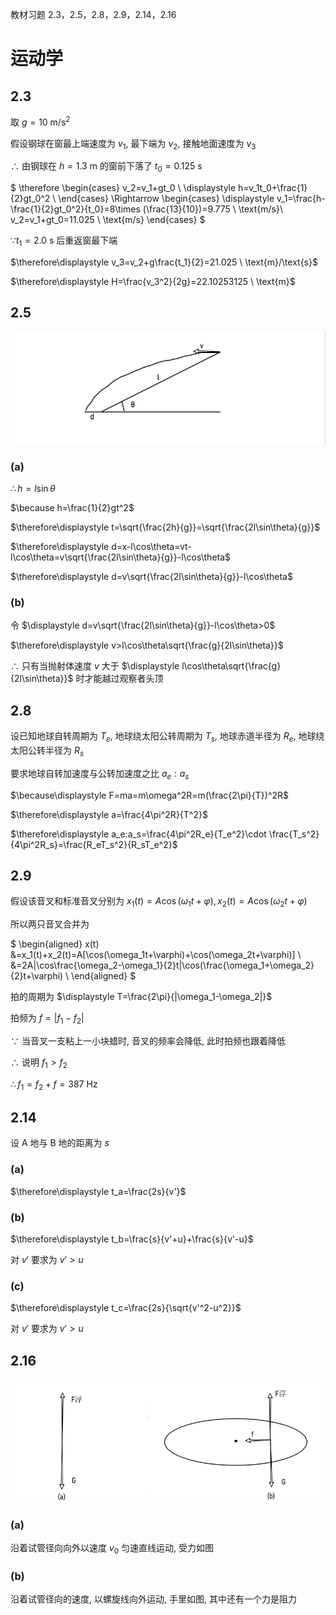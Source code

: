 教材习题 2.3，2.5，2.8，2.9，2.14，2.16

# 运动学

## 2.3

取 $g= 10 \ \text{m}/\text{s}^2$

假设钢球在窗最上端速度为 $v_1$, 最下端为 $v_2$, 接触地面速度为 $v_3$

$\therefore$ 由钢球在 $h=1.3$ m 的窗前下落了 $t_0=0.125$ s

$
\therefore \begin{cases}
v_2=v_1+gt_0 \\
\displaystyle h=v_1t_0+\frac{1}{2}gt_0^2 \\
\end{cases}
\Rightarrow
\begin{cases}
\displaystyle v_1=\frac{h-\frac{1}{2}gt_0^2}{t_0}=8\times (\frac{13}{10})=9.775 \ \text{m/s}\\
v_2=v_1+gt_0=11.025 \ \text{m/s}
\end{cases}
$

$\because t_1=2.0$ s 后重返窗最下端

$\therefore\displaystyle v_3=v_2+g\frac{t_1}{2}=21.025 \ \text{m}/\text{s}$

$\therefore\displaystyle H=\frac{v_3^2}{2g}=22.10253125 \ \text{m}$


## 2.5

![](2021-03-14-22-47-27.png)

### (a)

$\therefore h=l\sin\theta$

$\because h=\frac{1}{2}gt^2$

$\therefore\displaystyle t=\sqrt{\frac{2h}{g}}=\sqrt{\frac{2l\sin\theta}{g}}$

$\therefore\displaystyle d=x-l\cos\theta=vt-l\cos\theta=v\sqrt{\frac{2l\sin\theta}{g}}-l\cos\theta$

$\therefore\displaystyle d=v\sqrt{\frac{2l\sin\theta}{g}}-l\cos\theta$

### (b)

令 $\displaystyle d=v\sqrt{\frac{2l\sin\theta}{g}}-l\cos\theta>0$

$\therefore\displaystyle v>l\cos\theta\sqrt{\frac{g}{2l\sin\theta}}$

$\therefore$ 只有当抛射体速度 $v$ 大于 $\displaystyle l\cos\theta\sqrt{\frac{g}{2l\sin\theta}}$ 时才能越过观察者头顶


## 2.8

设已知地球自转周期为 $T_e$, 地球绕太阳公转周期为 $T_s$, 地球赤道半径为 $R_e$, 地球绕太阳公转半径为 $R_s$

要求地球自转加速度与公转加速度之比 $a_e:a_s$

$\because\displaystyle F=ma=m\omega^2R=m(\frac{2\pi}{T})^2R$

$\therefore\displaystyle a=\frac{4\pi^2R}{T^2}$

$\therefore\displaystyle a_e:a_s=\frac{4\pi^2R_e}{T_e^2}\cdot \frac{T_s^2}{4\pi^2R_s}=\frac{R_eT_s^2}{R_sT_e^2}$


## 2.9

假设该音叉和标准音叉分别为 $x_1(t)=A\cos(\omega_1t+\varphi), x_2(t)=A\cos(\omega_2t+\varphi)$

所以两只音叉合并为

$
\begin{aligned}
x(t)
&=x_1(t)+x_2(t)=A[\cos(\omega_1t+\varphi)+\cos(\omega_2t+\varphi)] \\
&=2A|\cos\frac{\omega_2-\omega_1}{2}t|\cos(\frac{\omega_1+\omega_2}{2}t+\varphi) \\
\end{aligned}
$

拍的周期为 $\displaystyle T=\frac{2\pi}{|\omega_1-\omega_2|}$

拍频为 $f=|f_1-f_2|$

$\because$ 当音叉一支粘上一小块蜡时, 音叉的频率会降低, 此时拍频也跟着降低

$\therefore$ 说明 $f_1>f_2$

$\therefore f_1=f_2+f=387$ Hz


## 2.14

设 A 地与 B 地的距离为 $s$

### (a)

$\therefore\displaystyle t_a=\frac{2s}{v'}$

### (b)

$\therefore\displaystyle t_b=\frac{s}{v'+u}+\frac{s}{v'-u}$

对 $v'$ 要求为 $v'>u$

### (c)

$\therefore\displaystyle t_c=\frac{2s}{\sqrt{v'^2-u^2}}$

对 $v'$ 要求为 $v'>u$


## 2.16

![](2021-03-15-00-04-19.png)

### (a)

沿着试管径向向外以速度 $v_0$ 匀速直线运动, 受力如图

### (b)

沿着试管径向的速度, 以螺旋线向外运动, 手里如图, 其中还有一个力是阻力

